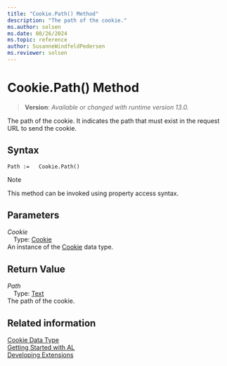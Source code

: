 ```yaml
---
title: "Cookie.Path() Method"
description: "The path of the cookie."
ms.author: solsen
ms.date: 08/26/2024
ms.topic: reference
author: SusanneWindfeldPedersen
ms.reviewer: solsen
---
```

[//]: # (START>DO_NOT_EDIT)
[//]: # (IMPORTANT:Do not edit any of the content between here and the END>DO_NOT_EDIT.)
[//]: # (Any modifications should be made in the .xml files in the ModernDev repo.)
# Cookie.Path() Method
> **Version**: _Available or changed with runtime version 13.0._

The path of the cookie. It indicates the path that must exist in the request URL to send the cookie.


## Syntax
```AL
Path :=   Cookie.Path()
```
> [!NOTE]
> This method can be invoked using property access syntax.
## Parameters
*Cookie*  
&emsp;Type: [Cookie](cookie-data-type.md)  
An instance of the [Cookie](cookie-data-type.md) data type.  

## Return Value
*Path*  
&emsp;Type: [Text](../text/text-data-type.md)  
The path of the cookie.


[//]: # (IMPORTANT: END>DO_NOT_EDIT)
## Related information
[Cookie Data Type](cookie-data-type.md)  
[Getting Started with AL](../../devenv-get-started.md)  
[Developing Extensions](../../devenv-dev-overview.md)